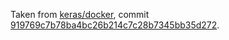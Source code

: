 Taken from [keras/docker](https://github.com/keras-team/keras/blob/master/docker/README.md), commit [919769c7b78ba4bc26b214c7c28b7345bb35d272](https://github.com/keras-team/keras/tree/919769c7b78ba4bc26b214c7c28b7345bb35d272).
